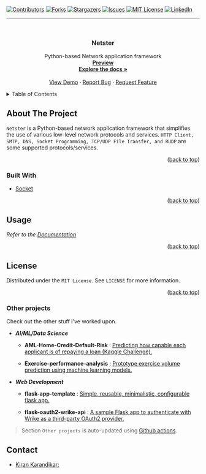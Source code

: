 <div id="top"></div>

[![Contributors][contributors-shield]][contributors-url]
[![Forks][forks-shield]][forks-url]
[![Stargazers][stars-shield]][stars-url]
[![Issues][issues-shield]][issues-url]
[![MIT License][license-shield]][license-url]
[![LinkedIn][linkedin-shield]][linkedin-url]

[contributors-shield]: https://img.shields.io/github/contributors/kiran-karandikar/Netster?style=for-the-badge
[contributors-url]: https://github.com/Kiran-Karandikar/Netster/graphs/contributors
[forks-shield]: https://img.shields.io/github/forks/Kiran-Karandikar/Netster?style=for-the-badge
[forks-url]: https://github.com/Kiran-Karandikar/Netster/network
[stars-shield]: https://img.shields.io/github/stars/Kiran-Karandikar/Netster?style=for-the-badge
[stars-url]: https://github.com/Kiran-Karandikar/Netster/stargazers
[issues-shield]: https://img.shields.io/github/issues/Kiran-Karandikar/Netster?style=for-the-badge
[issues-url]: https://github.com/Kiran-Karandikar/Netster/issues
[license-shield]: https://img.shields.io/github/license/Kiran-Karandikar/Netster?style=for-the-badge
[license-url]: https://github.com/Kiran-Karandikar/Netster/blob/master/LICENSE
[linkedin-shield]: https://img.shields.io/badge/-LinkedIn-black.svg?style=for-the-badge&logo=linkedin&colorB=555
[linkedin-url]: https://linkedin.com/in/kiran-karandikar

---

<!-- PROJECT LOGO -->
<br />
<div align="center">
<h3 align="center">Netster</h3>
  <p align="center">
    Python-based Network application framework    
    <br />    
    <a href="https://kiran-karandikar.github.io/Netster"><strong>Preview</strong></a>
    <br />
    <a href="https://github.com/kiran-karandikar/Netster"><strong>Explore the docs »</strong></a>
    <br />
    <br />
    <a href="https://github.com/kiran-karandikar/Netster">View Demo</a>
    ·
    <a href="https://github.com/kiran-karandikar/Netster/issues">Report Bug</a>
    ·
    <a href="https://github.com/kiran-karandikar/Netster/issues">Request Feature</a>
  </p>
</div>

<!-- BADGES.MD Finish -->
<!-- BADGES.MD Finish -->



<!-- TABLE OF CONTENTS -->
<details>
  <summary>Table of Contents</summary>
  <ol>
    <li>
      <a href="#about-the-project">About The Project</a>
      <ul>
        <li><a href="#built-with">Built With</a></li>
      </ul>
    </li>
    <li>
      <a href="#getting-started">Getting Started</a>
      <ul>
        <li><a href="#prerequisites">Prerequisites</a></li>
        <li><a href="#installation">Installation</a></li>
      </ul>
    </li>
    <li><a href="#usage">Usage</a></li>
    <!-- <li><a href="#roadmap">Roadmap</a></li> -->
    <li><a href="#license">License</a></li>
    <li><a href="#contact">Contact</a></li>
    <li><a href="#acknowledgments">Acknowledgments</a></li>
  </ol>
</details>

<!-- ABOUT THE PROJECT -->

## About The Project

<!-- [![Product Name Screen Shot][product-screenshot]](https://example.com) -->

`Netster` is a Python-based network application framework that simplifies the
use
of various low-level network protocols and
services. `HTTP Client, SMTP, DNS, Socket Programming, TCP/UDP File Transfer,
and RUDP` are some supported protocols/services.

<p align="right">(<a href="#top">back to top</a>)</p>

### Built With

* [Socket](https://docs.python.org/3/library/socket.html)

<p align="right">(<a href="#top">back to top</a>)</p>

<!-- USAGE EXAMPLES -->

## Usage

_Refer to
the [Documentation](https://github.com/Kiran-Karandikar/Netster/wiki/Netster)_

<p align="right">(<a href="#top">back to top</a>)</p>


<!-- LICENSE -->

## License

Distributed under the `MIT License`. See `LICENSE` for more information.

<p align="right">(<a href="#top">back to top</a>)</p>


<!-- MARKDOWN LINKS & IMAGES -->

### Other projects

Check out the other stuff I've worked upon.

- **_AI/ML/Data Science_**

  - **AML-Home-Credit-Default-Risk** : [Predicting how capable each applicant is of repaying a loan \(Kaggle Challenge\).](https://github.com/Kiran-Karandikar/AML-Home-Credit-Default-Risk)

  - **Exercise-performance-analysis** : [Prototype exercise volume prediction using machine learning models.](https://github.com/Kiran-Karandikar/Exercise-performance-analysis)

- **_Web Development_**

  - **flask-app-template** : [Simple, reusable, minimalistic, configurable flask app.](https://github.com/Kiran-Karandikar/flask-app-template)

  - **flask-oauth2-wrike-api** : [A sample Flask app to authenticate with Wrike as a third-party OAuth2 provider.](https://github.com/Kiran-Karandikar/flask-oauth2-wrike-api)

> Section `Other projects` is auto-updated using [Github actions](https://github.com/features/actions).

<!-- CONTACT -->

## Contact

- [Kiran Karandikar:](mailto:connect.funnel.github@kirankarandikar.com)

